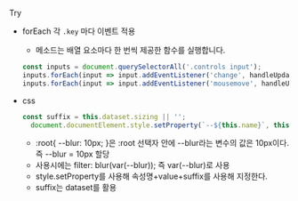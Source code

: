 Try

- forEach 각 `.key` 마다 이벤트 적용
    - 메소드는 배열 요소마다 한 번씩 제공한 함수를 실행합니다.

    ``` js
    const inputs = document.querySelectorAll('.controls input');
    inputs.forEach(input => input.addEventListener('change', handleUpdate));
    inputs.forEach(input => input.addEventListener('mousemove', handleUpdate));
    ```

- css

    ``` js
    const suffix = this.dataset.sizing || '';
      document.documentElement.style.setProperty(`--${this.name}`, this.value + suffix);
    ```

    - :root{ --blur: 10px; }은 :root 선택자 안에 --blur라는 변수의 값은 10px이다. 즉 --blur = 10px 할당
    - 사용시에는 filter: blur(var(--blur)); 즉 var(--blur)로 사용
    - style.setProperty를 사용해 속성명+value+suffix를 사용해 지정한다.
    - suffix는 dataset를 활용